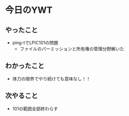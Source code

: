 # 今日のYWT

## やったこと

- ping-tでLPIC101の問題
  - ファイルのパーミッションと所有権の管理分野解いた

## わかったこと

- 体力の限界でやり続けても意味なし！！

## 次やること

- 101の範囲全部終わらす
